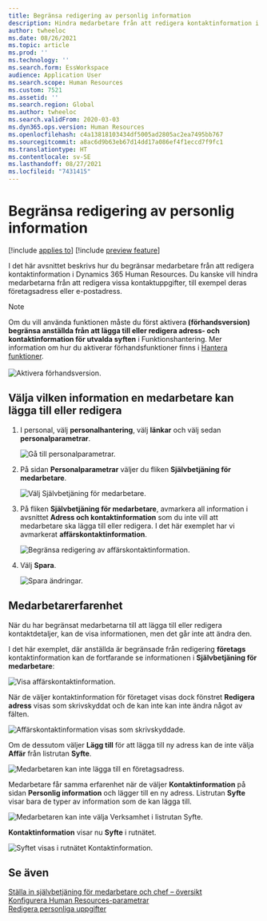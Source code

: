 ```yaml
---
title: Begränsa redigering av personlig information
description: Hindra medarbetare från att redigera kontaktinformation i Dynamics 365 Human Resources.
author: twheeloc
ms.date: 08/26/2021
ms.topic: article
ms.prod: ''
ms.technology: ''
ms.search.form: EssWorkspace
audience: Application User
ms.search.scope: Human Resources
ms.custom: 7521
ms.assetid: ''
ms.search.region: Global
ms.author: twheeloc
ms.search.validFrom: 2020-03-03
ms.dyn365.ops.version: Human Resources
ms.openlocfilehash: c4a13818103434df5005ad2805ac2ea7495bb767
ms.sourcegitcommit: a8ac6d9b63eb67d14dd17a086ef4f1eccd7f9fc1
ms.translationtype: HT
ms.contentlocale: sv-SE
ms.lasthandoff: 08/27/2021
ms.locfileid: "7431415"
---
```

# <a name="restrict-editing-of-personal-information"></a>Begränsa redigering av personlig information

[!include [applies to](../includes/applies-to-hr.md)]
[!include [preview feature](./includes/preview-feature.md)]

I det här avsnittet beskrivs hur du begränsar medarbetare från att redigera kontaktinformation i Dynamics 365 Human Resources. Du kanske vill hindra medarbetarna från att redigera vissa kontaktuppgifter, till exempel deras företagsadress eller e-postadress.

> [!NOTE]
> Om du vill använda funktionen måste du först aktivera **(förhandsversion) begränsa anställda från att lägga till eller redigera adress- och kontaktinformation för utvalda syften** i Funktionshantering. Mer information om hur du aktiverar förhandsfunktioner finns i [Hantera funktioner](hr-admin-manage-features.md).<br><br>![Aktivera förhandsversion.](./media/hr-employee-self-service-restrict-enable.png)

## <a name="choose-the-information-an-employee-can-add-or-edit"></a>Välja vilken information en medarbetare kan lägga till eller redigera

1. I personal, välj **personalhantering**, välj **länkar** och välj sedan **personalparametrar**.

   ![Gå till personalparametrar.](./media/hr-employee-self-service-human-resources-parameters.png)

2. På sidan **Personalparametrar** väljer du fliken **Självbetjäning för medarbetare**.

   ![Välj Självbetjäning för medarbetare.](./media/hr-employee-self-service-tab.png)

3. På fliken **Självbetjäning för medarbetare**, avmarkera all information i avsnittet **Adress och kontaktinformation** som du inte vill att medarbetare ska lägga till eller redigera. I det här exemplet har vi avmarkerat **affärskontaktinformation**.

   ![Begränsa redigering av affärskontaktinformation.](./media/hr-employee-self-service-restrict-business.png)

4. Välj **Spara**.

   ![Spara ändringar.](./media/hr-employee-self-service-restrict-save.png)

## <a name="employee-experience"></a>Medarbetarerfarenhet

När du har begränsat medarbetarna till att lägga till eller redigera kontaktdetaljer, kan de visa informationen, men det går inte att ändra den.

I det här exemplet, där anställda är begränsade från redigering **företags** kontaktinformation kan de fortfarande se informationen i **Självbetjäning för medarbetare**:

![Visa affärskontaktinformation.](./media/hr-employee-self-service-restrict-view.png)

När de väljer kontaktinformation för företaget visas dock fönstret **Redigera adress** visas som skrivskyddat och de kan inte kan inte ändra något av fälten.

![Affärskontaktinformation visas som skrivskyddade.](./media/hr-employee-self-service-restrict-read-only.png)

Om de dessutom väljer **Lägg till** för att lägga till ny adress kan de inte välja **Affär** från listrutan **Syfte**.

![Medarbetaren kan inte lägga till en företagsadress.](./media/hr-employee-self-service-restrict-add.png)

Medarbetare får samma erfarenhet när de väljer **Kontaktinformation** på sidan **Personlig information** och lägger till en ny adress. Listrutan **Syfte** visar bara de typer av information som de kan lägga till. 

![Medarbetaren kan inte välja Verksamhet i listrutan Syfte.](./media/hr-employee-self-service-restrict-purpose.png)

**Kontaktinformation** visar nu **Syfte** i rutnätet.

![Syftet visas i rutnätet Kontaktinformation.](./media/hr-employee-self-service-restrict-purpose-grid.png)

## <a name="see-also"></a>Se även

[Ställa in självbetjäning för medarbetare och chef – översikt](hr-employee-manager-self-service-overview.md)<br>
[Konfigurera Human Resources-parametrar](hr-setup-parameters.md)<br>
[Redigera personliga uppgifter](hr-employee-manager-self-service-edit-personal-information.md)
